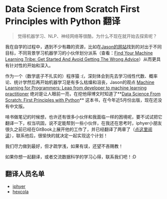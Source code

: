 # Data Science from Scratch First Principles with Python 翻译


> 觉得机器学习、NLP、神经网络等很酷，为什么不现在就开始去探索呢？


我在自学的过程中，遇到不少有趣的资源，比如在[Jason的网站](http://machinelearningmastery.com/)找到的对出于不同目标，不同背景学习机器学习的小伙伴划分派系（查看：[Find Your Machine Learning Tribe: Get Started And Avoid Getting The Wrong Advice](http://machinelearningmastery.com/machine-learning-tribe/)）从而更具有针对性的开始和深入。

作为一个（数学底子不扎实的）程序猿 :(，深刻体会到先去学习线性代数、概率论、统计学然后再开始机器学习是有多么枯燥和沮丧，Jason的观点 [Machine Learning for Programmers: Leap from developer to machine learning practitioner](http://machinelearningmastery.com/machine-learning-for-programmers/) 绝对是让人眼前一亮，在挖他得博文时知道了**[Data Science From Scratch: First Principles with Python](http://joelgrus.com/2015/04/26/data-science-from-scratch-first-principles-with-python/)** 这本书，在今年近5月份出版，现在还没有中文版。

啃书做笔记的时候想，也许还有很多小伙伴和我面临一样的困境呢，要不试试把它翻译一下，权当巩固，说不定能帮到一些小伙伴，在我还在思考时，iphyer小朋友很久之前已经在GitBook上展开他的工作了，并已经翻译了两章了（[点这里阅读](http://iphyer.gitbooks.io/data-science-from-scratch-with-python/content/index.html)），联系他后，很愉快的就决定一起实现这个计划！

我们尽力做到最好，但才疏学浅，如果有误，还望不吝赐教！

如果你想一起翻译，或者交流数据科学的学习心得，联系我们吧！:D

## 翻译人员名单
* [iphyer](https://github.com/iphyer)
* [hexcola](https://github.com/hexcola)

